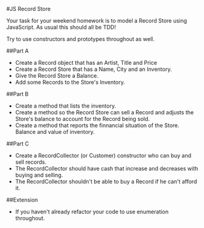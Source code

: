#JS Record Store 

Your task for your weekend homework is to model a Record Store using JavaScript. As usual this should all be TDD!

Try to use constructors and prototypes throughout as well.

##Part A

- Create a Record object that has an Artist, Title and Price
- Create a Record Store that has a Name, City and an Inventory.
- Give the Record Store a Balance. 
- Add some Records to the Store's Inventory.

##Part B

- Create a method that lists the inventory.
- Create a method so the Record Store can sell a Record and adjusts the Store's balance to account for the Record being sold.
- Create a method that reports the finnancial situation of the Store. Balance and value of inventory.

##Part C

- Create a RecordCollector (or Customer) constructor who can buy and sell records.
- The RecordCollector should have cash that increase and decreases with buying and selling.
- The RecordCollector shouldn't be able to buy a Record if he can't afford it.

##Extension

- If you haven't already refactor your code to use enumeration throughout. 
